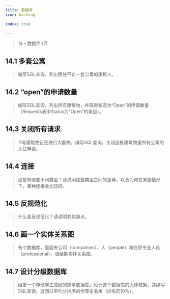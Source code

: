 ```yaml
---
title: 数据库
icon: hashtag

index: true

---
```


> 14 - 数据库 (7)

<!-- more -->

## 14.1 多套公寓
  > 编写SQL查询，列出租住不止一套公寓的承租人。

## 14.2 “open”的申请数量
  > 编写SQL查询，列出所有建筑物，并取得状态为“Open”的申请数量（Requests表中Status为“Open”的条目）。

## 14.3 关闭所有请求
  > 11号建筑物正在进行大翻修。编写SQL查询，关闭这栋建筑物里所有公寓的入住申请。

## 14.4 连接
  > 连接有哪些不同类型？请说明这些类型之间的差异，以及为何在某些情形下，某种连接会比较好。

## 14.5 反规范化
  > 什么是反规范化？请说明其优缺点。

## 14.6 画一个实体关系图
  > 有个数据库，里面有公司（companies）、人（people）和在职专业人员（professional），请绘制实体关系图。

## 14.7 设计分级数据库
  > 给定一个存储学生成绩的简单数据库。设计这个数据库的大体框架，并编写SQL查询，返回以平均分排序的优等生名单（排名前10%）。
